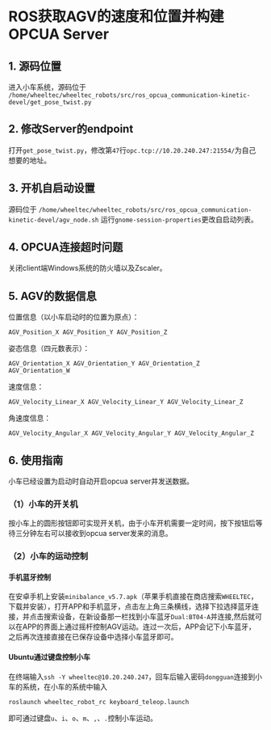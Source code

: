 # ROS获取AGV的速度和位置并构建OPCUA Server
## 1. 源码位置
进入小车系统，源码位于
```/home/wheeltec/wheeltec_robots/src/ros_opcua_communication-kinetic-devel/get_pose_twist.py```
## 2. 修改Server的endpoint
打开```get_pose_twist.py```，修改第```47```行```opc.tcp://10.20.240.247:21554/```为自己想要的地址。
## 3. 开机自启动设置
源码位于
```/home/wheeltec/wheeltec_robots/src/ros_opcua_communication-kinetic-devel/agv_node.sh```
运行```gnome-session-properties```更改自启动列表。
## 4. OPCUA连接超时问题
关闭client端Windows系统的防火墙以及Zscaler。
## 5. AGV的数据信息
位置信息（以小车启动时的位置为原点）：
```
AGV_Position_X AGV_Position_Y AGV_Position_Z
```
姿态信息（四元数表示）：
```
AGV_Orientation_X AGV_Orientation_Y AGV_Orientation_Z AGV_Orientation_W
```
速度信息：
```
AGV_Velocity_Linear_X AGV_Velocity_Linear_Y AGV_Velocity_Linear_Z
```
角速度信息：
```
AGV_Velocity_Angular_X AGV_Velocity_Angular_Y AGV_Velocity_Angular_Z
```
## 6. 使用指南
小车已经设置为启动时自动开启opcua server并发送数据。
### （1）小车的开关机
按小车上的圆形按钮即可实现开关机，由于小车开机需要一定时间，按下按钮后等待三分钟左右可以接收到opcua server发来的消息。
### （2）小车的运动控制
#### 手机蓝牙控制
在安卓手机上安装`minibalance_v5.7.apk`（苹果手机直接在商店搜索`WHEELTEC`，下载并安装），打开APP和手机蓝牙，点击左上角三条横线，选择下拉选择蓝牙连接，并点击搜索设备，在新设备那一栏找到小车蓝牙`Dual:BT04-A`并连接,然后就可以在APP的界面上通过摇杆控制AGV运动。连过一次后，APP会记下小车蓝牙，之后再次连接直接在已保存设备中选择小车蓝牙即可。
#### Ubuntu通过键盘控制小车
在终端输入`ssh -Y wheeltec@10.20.240.247`，回车后输入密码`dongguan`连接到小车的系统，在小车的系统中输入
```
roslaunch wheeltec_robot_rc keyboard_teleop.launch
```
即可通过键盘`u`、`i`、`o`、`m`、`,`、`.`控制小车运动。